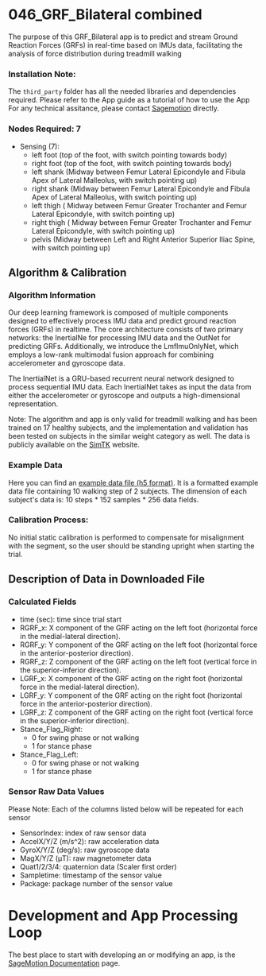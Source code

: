 # 046_GRF_Bilateral combined
The purpose of this GRF_Bilateral app is to predict and stream Ground Reaction Forces (GRFs) in real-time based on IMUs data, facilitating the analysis of force distribution during treadmill walking
### Installation Note:
The `third_party` folder has all the needed libraries and dependencies required.
Please refer to the App guide as a tutorial of how to use the App
For any technical assitance, please contact [Sagemotion](mailto:info@sagemotion.com) directly.

### Nodes Required: 7 
- Sensing (7): 
    - left foot (top of the foot, with switch pointing towards body)
    - right foot (top of the foot, with switch pointing towards body)
    - left shank (Midway between Femur Lateral Epicondyle and Fibula Apex of Lateral Malleolus, with switch pointing up)
    - right shank (Midway between Femur Lateral Epicondyle and Fibula Apex of Lateral Malleolus, with switch pointing up)
    - left thigh ( Midway between Femur Greater Trochanter and Femur Lateral Epicondyle, with switch pointing up)
    - right thigh ( Midway between Femur Greater Trochanter and Femur Lateral Epicondyle, with switch pointing up)
    - pelvis (Midway between Left and Right Anterior Superior Iliac Spine, with switch pointing up)

## Algorithm & Calibration
### Algorithm Information
Our deep learning framework is composed of multiple components designed to effectively process IMU data and predict ground reaction forces (GRFs) in realtime. The core architecture consists of two primary networks: the InertialNe for processing IMU data and the OutNet for predicting GRFs. Additionally, we introduce the LmfImuOnlyNet, which employs a low-rank multimodal fusion approach for combining accelerometer and gyroscope data.

The InertialNet is a GRU-based recurrent neural network designed to process sequential IMU data. Each InertialNet takes as input the data from either the accelerometer or gyroscope and outputs a high-dimensional representation.

Note: The algorithm and app is only valid for treadmill walking and has been trained on 17 healthy subjects, and the implementation and validation has been tested on subjects in the similar weight category as well. The data is publicly available on the [SimTK](https://simtk.org/projects/imukinetics) website.

### Example Data
Here you can find an [example data file (h5 format)](https://github.com/zakir300408/Ground_Reaction_Forces_Sagemotion/blob/main/trained_models_and_example_data/example_data.h5). It is a formatted example data file containing 10 walking step of 2 subjects. The dimension of each subject's data is: 10 steps * 152 samples * 256 data fields.

### Calibration Process:
No initial static calibration is performed to compensate for misalignment with the segment, so the user should be standing upright when starting the trial.


## Description of Data in Downloaded File
### Calculated Fields
- time (sec): time since trial start
- RGRF_x: X component of the GRF acting on the left foot (horizontal force in the medial-lateral
direction).
- RGRF_y: Y component of the GRF acting on the left foot (horizontal force in the anterior-posterior
direction).
- RGRF_z: Z component of the GRF acting on the left foot (vertical force in the superior-inferior
direction).
- LGRF_x: X component of the GRF acting on the right foot (horizontal force in the medial-lateral
direction).
- LGRF_y: Y component of the GRF acting on the right foot (horizontal force in the anterior-posterior
direction).
- LGRF_z: Z component of the GRF acting on the right foot (vertical force in the superior-inferior
direction).
- Stance_Flag_Right: 
  - 0 for swing phase or not walking
  - 1 for stance phase
- Stance_Flag_Left: 
  - 0 for swing phase or not walking
  - 1 for stance phase

### Sensor Raw Data Values 
Please Note: Each of the columns listed below will be repeated for each sensor
- SensorIndex: index of raw sensor data
- AccelX/Y/Z (m/s^2): raw acceleration data
- GyroX/Y/Z (deg/s): raw gyroscope data
- MagX/Y/Z (μT): raw magnetometer data
- Quat1/2/3/4: quaternion data (Scaler first order)
- Sampletime: timestamp of the sensor value
- Package: package number of the sensor value

# Development and App Processing Loop
The best place to start with developing an or modifying an app, is the [SageMotion Documentation](http://docs.sagemotion.com/index.html) page.
